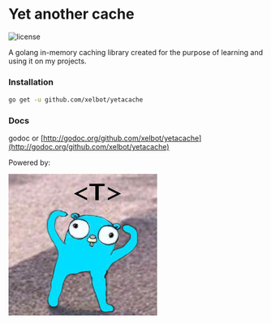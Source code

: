 # Yet another cache

![license](https://img.shields.io/github/license/xelbot/yetacache)

A golang in-memory caching library created for the purpose of learning and using it on my projects.

### Installation

```sh
go get -u github.com/xelbot/yetacache
```

### Docs

godoc or [http://godoc.org/github.com/xelbot/yetacache](http://godoc.org/github.com/xelbot/yetacache)

Powered by:

![generics](./generics.png "Я джва года ждал...")
